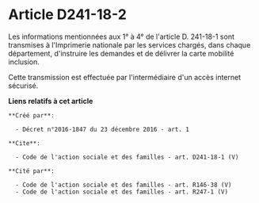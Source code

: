 # Article D241-18-2

Les informations mentionnées aux 1° à 4° de l'article D. 241-18-1 sont transmises à l'Imprimerie nationale par les services
chargés, dans chaque département, d'instruire les demandes et de délivrer la carte mobilité inclusion. 

Cette transmission est effectuée par l'intermédiaire d'un accès internet sécurisé.

**Liens relatifs à cet article**

	**Créé par**:

	  - Décret n°2016-1847 du 23 décembre 2016 - art. 1

	**Cite**:

	  - Code de l'action sociale et des familles - art. D241-18-1 (V)

	**Cité par**:

	  - Code de l'action sociale et des familles - art. R146-38 (V)
	  - Code de l'action sociale et des familles - art. R247-1 (V)
